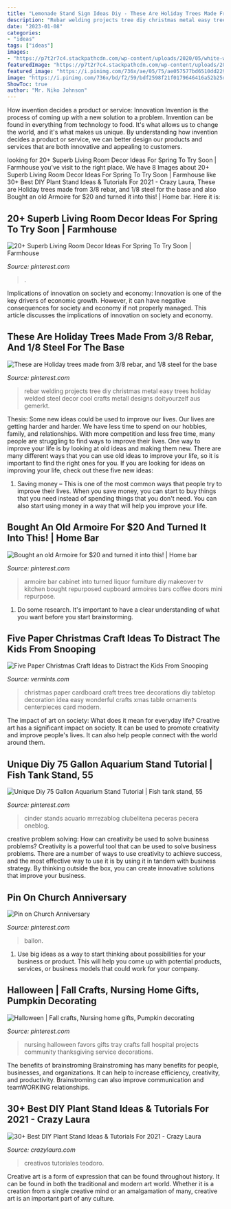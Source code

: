 ```yaml
---
title: "Lemonade Stand Sign Ideas Diy - These Are Holiday Trees Made From 3/8 Rebar, And 1/8 Steel For The Base"
description: "Rebar welding projects tree diy christmas metal easy trees holiday welded steel decor cool crafts metall designs doityourzelf aus gemerkt"
date: "2023-01-08"
categories:
- "ideas"
tags: ["ideas"]
images:
- "https://p7t2r7c4.stackpathcdn.com/wp-content/uploads/2020/05/white-wood-plant-stand-diy.jpg"
featuredImage: "https://p7t2r7c4.stackpathcdn.com/wp-content/uploads/2020/05/white-wood-plant-stand-diy.jpg"
featured_image: "https://i.pinimg.com/736x/ae/05/75/ae057577bd6510dd229a7c44a8bfafc4.jpg"
image: "https://i.pinimg.com/736x/bd/f2/59/bdf2598f21f0179646416a52b25dd15f.jpg"
ShowToc: true
author: "Mr. Niko Johnson"
---
```



How invention decides a product or service: Innovation
Invention is the process of coming up with a new solution to a problem. Invention can be found in everything from technology to food. It's what allows us to change the world, and it's what makes us unique. By understanding how invention decides a product or service, we can better design our products and services that are both innovative and appealing to customers.

	

		
looking for 20+ Superb Living Room Decor Ideas For Spring To Try Soon | Farmhouse you've visit to the right place. We have 8 Images about 20+ Superb Living Room Decor Ideas For Spring To Try Soon | Farmhouse like 30+ Best DIY Plant Stand Ideas &amp; Tutorials For 2021 - Crazy Laura, These are Holiday trees made from 3/8 rebar, and 1/8 steel for the base and also Bought an old Armoire for $20 and turned it into this! | Home bar. Here it is:
		
    
## 20+ Superb Living Room Decor Ideas For Spring To Try Soon | Farmhouse

<img loading=lazy src="https://i.pinimg.com/736x/5e/13/96/5e139690c5a4194b2216166d7524158f.jpg" onerror="this.onerror=null;this.src='https://tse2.mm.bing.net/th?id=OIP.rFhyv2zZCbCFCWchfKRHpwHaJ3&amp;pid=15.1';" alt="20+ Superb Living Room Decor Ideas For Spring To Try Soon | Farmhouse">

_Source: pinterest.com_

>. 

	

Implications of innovation on society and economy:
Innovation is one of the key drivers of economic growth. However, it can have negative consequences for society and economy if not properly managed. This article discusses the implications of innovation on society and economy.

    
## These Are Holiday Trees Made From 3/8 Rebar, And 1/8 Steel For The Base

<img loading=lazy src="https://i.pinimg.com/736x/ae/05/75/ae057577bd6510dd229a7c44a8bfafc4.jpg" onerror="this.onerror=null;this.src='https://tse2.mm.bing.net/th?id=OIP.QmSsrWH0O3SfkzRpQh1hxgHaJ4&amp;pid=15.1';" alt="These are Holiday trees made from 3/8 rebar, and 1/8 steel for the base">

_Source: pinterest.com_

>rebar welding projects tree diy christmas metal easy trees holiday welded steel decor cool crafts metall designs doityourzelf aus gemerkt. 

	

Thesis: Some new ideas could be used to improve our lives.
Our lives are getting harder and harder. We have less time to spend on our hobbies, family, and relationships. With more competition and less free time, many people are struggling to find ways to improve their lives. One way to improve your life is by looking at old ideas and making them new. There are many different ways that you can use old ideas to improve your life, so it is important to find the right ones for you. If you are looking for ideas on improving your life, check out these five new ideas: 
1) Saving money – This is one of the most common ways that people try to improve their lives. When you save money, you can start to buy things that you need instead of spending things that you don't need. You can also start using money in a way that will help you improve your life.

    
## Bought An Old Armoire For $20 And Turned It Into This! | Home Bar

<img loading=lazy src="https://i.pinimg.com/736x/f4/d8/25/f4d825dc304b74247cd6d7d47debe757.jpg" onerror="this.onerror=null;this.src='https://tse2.mm.bing.net/th?id=OIP.8giIcXZaawlVsFjDmqTr7QC7FN&amp;pid=15.1';" alt="Bought an old Armoire for $20 and turned it into this! | Home bar">

_Source: pinterest.com_

>armoire bar cabinet into turned liquor furniture diy makeover tv kitchen bought repurposed cupboard armoires bars coffee doors mini repurpose. 

	

1. Do some research. It's important to have a clear understanding of what you want before you start brainstorming.

    
## Five Paper Christmas Craft Ideas To Distract The Kids From Snooping

<img loading=lazy src="https://cdn1.bigcommerce.com/n-ou1isn/ibk3tn/product_images/uploaded_images/paper-christmas-trees.jpg" onerror="this.onerror=null;this.src='https://tse2.mm.bing.net/th?id=OIP.bchgTOJoFGallguaFhElAAHaKO&amp;pid=15.1';" alt="Five Paper Christmas Craft Ideas to Distract the Kids From Snooping">

_Source: vermints.com_

>christmas paper cardboard craft trees tree decorations diy tabletop decoration idea easy wonderful crafts xmas table ornaments centerpieces card modern. 

	

The impact of art on society: What does it mean for everyday life?
Creative art has a significant impact on society. It can be used to promote creativity and improve people's lives. It can also help people connect with the world around them.

    
## Unique Diy 75 Gallon Aquarium Stand Tutorial | Fish Tank Stand, 55

<img loading=lazy src="https://i.pinimg.com/736x/bd/f2/59/bdf2598f21f0179646416a52b25dd15f.jpg" onerror="this.onerror=null;this.src='https://tse2.mm.bing.net/th?id=OIP.5dGPSr8qrItZ94igyUuufwHaLE&amp;pid=15.1';" alt="Unique Diy 75 Gallon Aquarium Stand Tutorial | Fish tank stand, 55">

_Source: pinterest.com_

>cinder stands acuario mrrezablog clubelitena peceras pecera oneblog. 

	

creative problem solving: How can creativity be used to solve business problems?
Creativity is a powerful tool that can be used to solve business problems. There are a number of ways to use creativity to achieve success, and the most effective way to use it is by using it in tandem with business strategy. By thinking outside the box, you can create innovative solutions that improve your business.

    
## Pin On Church Anniversary

<img loading=lazy src="https://i.pinimg.com/736x/14/7f/69/147f69c160a2e218a0df70fb4c0f9b29.jpg" onerror="this.onerror=null;this.src='https://tse1.mm.bing.net/th?id=OIP.Fv3vbuefv8xKU0pU4Kx4JAHaJ3&amp;pid=15.1';" alt="Pin on Church Anniversary">

_Source: pinterest.com_

>ballon. 

	

1. Use big ideas as a way to start thinking about possibilities for your business or product. This will help you come up with potential products, services, or business models that could work for your company. 

    
## Halloween | Fall Crafts, Nursing Home Gifts, Pumpkin Decorating

<img loading=lazy src="https://i.pinimg.com/736x/1f/14/50/1f14505dafb2c76df95cf8a6272fd0ca--classroom-projects-community-service.jpg" onerror="this.onerror=null;this.src='https://tse2.mm.bing.net/th?id=OIP.eW9pM54fR-ZfqSJ90srziAHaJ6&amp;pid=15.1';" alt="Halloween | Fall crafts, Nursing home gifts, Pumpkin decorating">

_Source: pinterest.com_

>nursing halloween favors gifts tray crafts fall hospital projects community thanksgiving service decorations. 

	

The benefits of brainstroming
Brainstroming has many benefits for people, businesses, and organizations. It can help to increase efficiency, creativity, and productivity. Brainstroming can also improve communication and teamWORKING relationships.

    
## 30+ Best DIY Plant Stand Ideas &amp; Tutorials For 2021 - Crazy Laura

<img loading=lazy src="https://p7t2r7c4.stackpathcdn.com/wp-content/uploads/2020/05/white-wood-plant-stand-diy.jpg" onerror="this.onerror=null;this.src='https://tse1.mm.bing.net/th?id=OIP.Jjy03TsSNFdW9eUyc6eBRwHaLH&amp;pid=15.1';" alt="30+ Best DIY Plant Stand Ideas &amp; Tutorials For 2021 - Crazy Laura">

_Source: crazylaura.com_

>creativos tutoriales teodoro. 

	

Creative art is a form of expression that can be found throughout history. It can be found in both the traditional and modern art world. Whether it is a creation from a single creative mind or an amalgamation of many, creative art is an important part of any culture.

